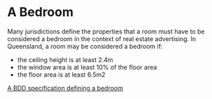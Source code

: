 # A Bedroom

Many jurisdictions define the properties that a room must have to be considered a bedroom in the context of real estate advertising. In Queensland, a room may be considered a bedroom if:

* the ceiling height is at least 2.4m
* the window area is at least 10% of the floor area
* the floor area is at least 6.5m2

[A BDD specification defining a bedroom](https://codepen.io/liammclennan/pen/NWQQBdB?editors=0010)
